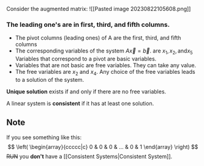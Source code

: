 Consider the augmented matrix:
![[Pasted image 20230822105608.png]]
### The leading one's are in first, third, and fifth columns.
- The pivot columns (leading ones) of A are the first, third, and fifth columns
- The corresponding variables of the system $A \vec{x}= \vec{b}$. are $x_1, x_2, \text{and} x_5$ Variables that correspond to a pivot are basic variables.
- Variables that are not basic are free variables. They can take any value.
- The free variables are $x_2$ and $x_4$. Any choice of the free variables leads to a solution of the system.

**Unique solution** exists if and only if there are no free variables.

A linear system is **consistent** if it has at least one solution.

## Note
If you see something like this: 
$$
\left( \begin{array}{ccccc|c} 0 & 0 & 0 & ... & 0 & 1 \end{array} \right)
$$
~~RUN~~ you **don't** have a [[Consistent Systems|Consistent System]]. 